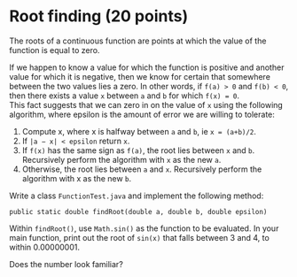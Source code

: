 # Root finding (20 points)

The roots of a continuous function are points at which the value of the function is equal to zero.

If we happen to know a value for which the function is positive and another value for which it is negative, then we know for certain that somewhere between the two values lies a zero. In other words, if `f(a) > 0` and `f(b) < 0`, then there exists a value `x` between `a` and `b` for which `f(x) = 0`.  
This fact suggests that we can zero in on the value of `x` using the following algorithm, where epsilon is the amount of error we are willing to tolerate:

1. Compute x, where x is halfway between `a` and `b`, ie `x = (a+b)/2`.
2. If `|a − x| < epsilon` return `x`.
3. If `f(x)` has the same sign as `f(a)`, the root lies between `x` and `b`. Recursively perform the algorithm with `x` as the new `a`.
4. Otherwise, the root lies between `a` and `x`. Recursively perform the algorithm with x as the new `b`.

Write a class `FunctionTest.java` and implement the following method:

`public static double findRoot(double a, double b, double epsilon)`

Within `findRoot()`, use `Math.sin()` as the function to be evaluated. In your main function, print out the root of `sin(x)` that falls between 3 and 4, to within 0.00000001.

Does the number look familiar?
